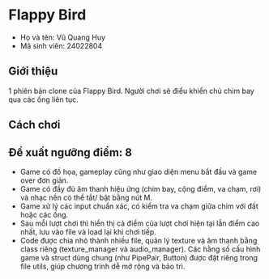 # Flappy Bird
- Họ và tên: Vũ Quang Huy
- Mã sinh viên: 24022804

## Giới thiệu
1 phiên bản clone của Flappy Bird. Người chơi sẽ điểu khiển chú chim bay qua các ống liên tục.

## Cách chơi

## Đề xuất ngưỡng điểm: 8
- Game có đồ họa, gameplay cũng như giao diện menu bắt đầu và game over đơn giản.
- Game có đầy đủ âm thanh hiệu ứng (chim bay, cộng điểm, va chạm, rơi) và nhạc nền có thể tắt/ bật bằng nút M.
- Game xử lý các input chuẩn xác, có kiểm tra va chạm giữa chim với đất hoặc các ống.
- Sau mỗi lượt chơi thì hiển thị cả điểm của lượt chơi hiện tại lẫn điểm cao nhất, lưu vào file và load lại khi chơi tiếp. 
- Code được chia nhỏ thành nhiều file, quản lý texture và âm thanh bằng class riêng (texture_manager và audio_manager). Các hằng số cấu hình game và struct dùng chung (như PipePair, Button) được đặt riêng trong file utils, giúp chương trình dễ mở rộng và bảo trì.
